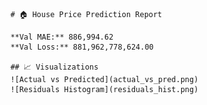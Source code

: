 
        # 🏠 House Price Prediction Report

        **Val MAE:** 886,994.62  
        **Val Loss:** 881,962,778,624.00

        ## 📈 Visualizations
        ![Actual vs Predicted](actual_vs_pred.png)  
        ![Residuals Histogram](residuals_hist.png)
        